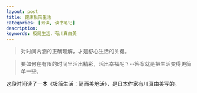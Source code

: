 ```yaml
---
layout: post
title: 健康极简生活
categories: [阅读, 读书笔记]
description: 
keywords: 极简生活，有川真由美
---
```


> 对时间内涵的正确理解，才是舒心生活的关键。

> 要如何在有限的时间里活出精彩，活出幸福呢？--答案就是把生活变得更简单一些。

这段时间读了一本《极简生活：简而美地活》，是日本作家有川真由美写的。






